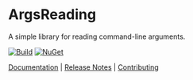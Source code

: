 # ArgsReading

A simple library for reading command-line arguments.

[![Build](https://github.com/ejball/ArgsReading/workflows/Build/badge.svg)](https://github.com/ejball/ArgsReading/actions?query=workflow%3ABuild) [![NuGet](https://img.shields.io/nuget/v/ArgsReading.svg)](https://www.nuget.org/packages/ArgsReading)

[Documentation](https://ejball.com/ArgsReading/) | [Release Notes](https://github.com/ejball/ArgsReading/blob/master/ReleaseNotes.md) | [Contributing](https://github.com/ejball/RepoName/blob/master/CONTRIBUTING.md)
